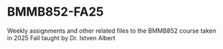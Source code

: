 # BMMB852-FA25
Weekly assignments and other related files to the BMMB852 course taken in 2025 Fall taught by Dr. Istven Albert